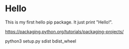 Hello
=====

This is my first hello pip package. It just print "Hello!".

https://packaging.python.org/tutorials/packaging-projects/

python3 setup.py sdist bdist_wheel